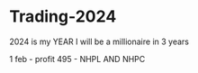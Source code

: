 # Trading-2024

2024 is my YEAR
I will be a millionaire in 3 years



1 feb - profit 495  - NHPL AND NHPC
